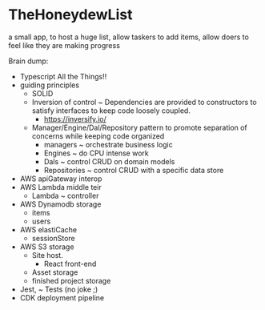 # TheHoneydewList
a small app, to host a huge list, allow taskers to add items, allow doers to feel like they are making progress

Brain dump:
* Typescript All the Things!!
* guiding principles
  * SOLID
  * Inversion of control ~ Dependencies are provided to constructors to satisfy interfaces to keep code loosely coupled.
    * https://inversify.io/
  * Manager/Engine/Dal/Repository pattern to promote separation of concerns while keeping code organized
    * managers ~ orchestrate business logic
    * Engines ~ do CPU intense work
    * Dals ~ control CRUD on domain models
    * Repositories ~ control CRUD with a specific data store
* AWS apiGateway interop
* AWS Lambda middle teir
  * Lambda ~ controller
* AWS Dynamodb storage
  * items
  * users
* AWS elastiCache 
  * sessionStore
* AWS S3 storage
  * Site host.  
    *  React front-end
  * Asset storage
  * finished project storage
* Jest, ~ Tests (no joke ;)
* CDK deployment pipeline
